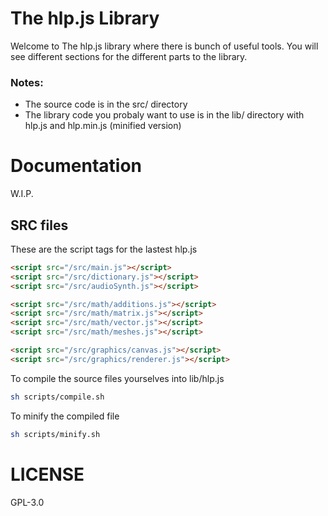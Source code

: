 # The hlp.js Library
Welcome to The hlp.js library where there is bunch of useful tools.
You will see different sections for the different parts to the library.

### Notes: 
* The source code is in the src/ directory
* The library code you probaly want to use is in the lib/ directory with hlp.js and hlp.min.js (minified version)

# Documentation
W.I.P.

## SRC files
These are the script tags for the lastest hlp.js
```html
<script src="/src/main.js"></script>
<script src="/src/dictionary.js"></script>
<script src="/src/audioSynth.js"></script>

<script src="/src/math/additions.js"></script>
<script src="/src/math/matrix.js"></script>
<script src="/src/math/vector.js"></script>
<script src="/src/math/meshes.js"></script>

<script src="/src/graphics/canvas.js"></script>
<script src="/src/graphics/renderer.js"></script>
```

To compile the source files yourselves into lib/hlp.js
```sh
sh scripts/compile.sh
```

To minify the compiled file
```sh
sh scripts/minify.sh
```

# LICENSE
GPL-3.0
